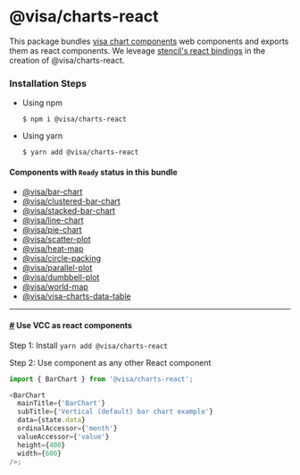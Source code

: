 # @visa/charts-react

This package bundles [visa chart components](../../) web components and exports them as react components. We leveage [stencil's react bindings](https://stenciljs.com/docs/framework-bindings) in the creation of @visa/charts-react.

### Installation Steps

- Using npm
  ```
  $ npm i @visa/charts-react
  ```
- Using yarn
  ```
  $ yarn add @visa/charts-react
  ```

#### Components with `Ready` status in this bundle

- [@visa/bar-chart](../bar-chart)
- [@visa/clustered-bar-chart](../clustered-bar-chart)
- [@visa/stacked-bar-chart](../stacked-bar-chart)
- [@visa/line-chart](../line-chart)
- [@visa/pie-chart](../pie-chart)
- [@visa/scatter-plot](../scatter-plot)
- [@visa/heat-map](../heat-map)
- [@visa/circle-packing](../circle-packing)
- [@visa/parallel-plot](../parallel-plot)
- [@visa/dumbbell-plot](../dumbbell-plot)
- [@visa/world-map](../world-map)
- [@visa/visa-charts-data-table](../data-table)

<hr>

#### <a name="react_components" href="#react_components">#</a> Use VCC as react components

Step 1: Install `yarn add @visa/charts-react`

Step 2: Use component as any other React component

```js
import { BarChart } from '@visa/charts-react';

<BarChart
  mainTitle={'BarChart'}
  subTitle={'Vertical (default) bar chart example'}
  data={state.data}
  ordinalAccessor={'month'}
  valueAccessor={'value'}
  height={400}
  width={600}
/>;
```

